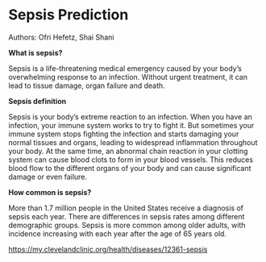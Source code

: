 # Sepsis Prediction

Authors: Ofri Hefetz, Shai Shani

**What is sepsis?**

Sepsis is a life-threatening medical emergency caused by your body’s overwhelming response to an infection. 
Without urgent treatment, it can lead to tissue damage, organ failure and death.

**Sepsis definition**

Sepsis is your body’s extreme reaction to an infection. When you have an infection, your immune system works to try to fight it.
But sometimes your immune system stops fighting the infection and starts damaging your normal tissues and organs, leading to widespread 
inflammation throughout your body.
At the same time, an abnormal chain reaction in your clotting system can cause blood clots to form in your blood vessels. 
This reduces blood flow to the different organs of your body and can cause significant damage or even failure.

**How common is sepsis?**

More than 1.7 million people in the United States receive a diagnosis of sepsis each year. There are differences in sepsis rates among different demographic groups. Sepsis is more common among older adults, with incidence increasing with each year after the age of 65 years old.

https://my.clevelandclinic.org/health/diseases/12361-sepsis



